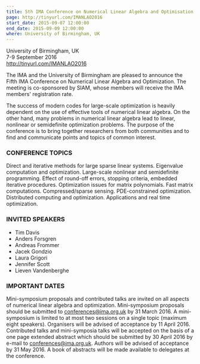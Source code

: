 ```yaml
---
title: 5th IMA Conference on Numerical Linear Algebra and Optimisation
page: http://tinyurl.com/IMANLAO2016
start_date: 2015-09-07 12:00:00
end_date: 2015-09-09 12:00:00
where: University of Birmingham, UK
---
```


University of Birmingham, UK  
7-9 September 2016  
http://tinyurl.com/IMANLAO2016  

The IMA and the University of Birmingham are pleased to announce the
Fifth IMA Conference on Numerical Linear Algebra and Optimization. The
meeting is co-sponsored by SIAM, whose members will receive the IMA
members' registration rate.

The success of modern codes for large-scale optimization is heavily
dependent on the use of effective tools of numerical linear
algebra. On the other hand, many problems in numerical linear algebra
lead to linear, nonlinear or semidefinite optimization problems. The
purpose of the conference is to bring together researchers from both
communities and to find and communicate points and topics of common
interest.

### CONFERENCE TOPICS
Direct and iterative methods for large sparse
linear systems. Eigenvalue computation and optimization. Large-scale
nonlinear and semidefinite programming. Effect of round-off errors,
stopping criteria, embedded iterative procedures. Optimization issues
for matrix polynomials. Fast matrix computations. Compressed/sparse
sensing. PDE-constrained optimization. Distributed computing and
optimization. Applications and real time optimization.

### INVITED SPEAKERS
- Tim Davis 
- Anders Forsgren 
- Andreas Frommer 
- Jacek Gondzio 
- Laura Grigori 
- Jennifer Scott 
- Lieven Vandenberghe

### IMPORTANT DATES
Mini-symposium proposals and contributed talks are invited on all
aspects of numerical linear algebra and optimization. Mini-symposium
proposals should be submitted to conferences@ima.org.uk by 31 March
2016\. A mini-symposium is limited to at most two sessions on a single
topic (maximum eight speakers). Organisers will be advised of
acceptance by 11 April 2016\. Contributed talks and mini-symposia talks
will be accepted on the basis of a one page extended abstract which
should be submitted by 30 April 2016 by e-mail to
conferences@ima.org.uk. Authors will be advised of acceptance by 31
May 2016\. A book of abstracts will be made available to delegates at
the conference.
